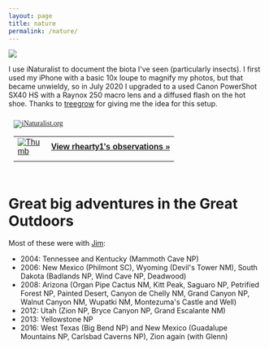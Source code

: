 ```yaml
---
layout: page
title: nature
permalink: /nature/
---
```


![](nature.jpg)

I use iNaturalist to document the biota I've seen (particularly insects). I first used my iPhone with a basic 10x loupe to magnify my photos, but that became unwieldy, so in July 2020 I upgraded to a used Canon PowerShot SX40 HS with a Raynox 250 macro lens and a diffused flash on the hot shoe. Thanks to [treegrow](https://www.inaturalist.org/people/treegrow) for giving me the idea for this setup.

<style type="text/css" media="screen">
.inat-widget { font-family: Georgia, serif; padding: 10px; line-height: 1;}
.inat-widget-header {margin-bottom: 10px;}
.inat-widget td {vertical-align: top; padding-bottom: 10px;}
.inat-label { color: #888; }
.inat-meta { font-size: smaller; margin-top: 3px; line-height: 1.2;}
.inat-observation-body, .inat-user-body { padding-left: 10px; }
.inat-observation-image {text-align: center;}
.inat-observation-image, .inat-user-image { width: 48px; display: inline-block; }
.inat-observation-image img, .inat-user-image img { max-width: 48px; }
.inat-observation-image img { vertical-align: middle; }
.inat-widget-small .inat-observation-image { display:block; float: left; margin: 0 3px 3px 0; height:48px;}
.inat-label, .inat-value, .inat-user { font-family: "Trebuchet MS", Arial, sans-serif; }
.inat-user-body {vertical-align: middle;}
.inat-widget td.inat-user-body {vertical-align: middle;}
.inat-widget .inat-footer td.inat-value {vertical-align: middle; padding-left: 10px;}
</style>
<div class="inat-widget">
    <div class="inat-widget-header">
      <a href="https://www.inaturalist.org"><img alt="iNaturalist.org" src="https://www.inaturalist.org/assets/logo-small-9571bdf43f2c4dc05eb536a8c06d7c4b.gif" /></a>  
    </div>
  <script type="text/javascript" charset="utf-8" src="https://www.inaturalist.org/observations/rhearty1.widget?layout=large&limit=5&order=desc&order_by=observed_on"></script>
  <table class="inat-footer">
    <tr class="inat-user">
        <td class="inat-user-image">
          <a border="0" href="https://www.inaturalist.org/observations/rhearty1"><img class="usericon" src="https://static.inaturalist.org/attachments/users/icons/1014359/thumb.jpg?1532952002" alt="Thumb" /></a>
        </td>
      <td class="inat-value">
        <strong>
            <a href="https://www.inaturalist.org/observations/rhearty1">View rhearty1's observations »</a>
        </strong>
      </td>
    </tr>
  </table>
</div>

# Great big adventures in the Great Outdoors

Most of these were with [Jim](/assets/jim-zion2012.jpg):
* 2004: Tennessee and Kentucky (Mammoth Cave NP)
* 2006: New Mexico (Philmont SC), Wyoming (Devil's Tower NM), South Dakota (Badlands NP, Wind Cave NP, Deadwood)
* 2008: Arizona (Organ Pipe Cactus NM, Kitt Peak, Saguaro NP, Petrified Forest NP, Painted Desert, Canyon de Chelly NM, Grand Canyon NP, Walnut Canyon NM, Wupatki NM, Montezuma's Castle and Well)
* 2012: Utah (Zion NP, Bryce Canyon NP, Grand Escalante NM)
* 2013: Yellowstone NP
* 2016: West Texas (Big Bend NP) and New Mexico (Guadalupe Mountains NP, Carlsbad Caverns NP), Zion again (with Glenn)
